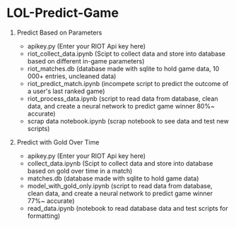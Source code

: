# LOL-Predict-Game

1. Predict Based on Parameters
   - apikey.py (Enter your RIOT Api key here)
   - riot_collect_data.ipynb (Scipt to collect data and store into database based on different in-game parameters)
   - riot_matches.db (database made with sqlite to hold game data, 10 000+ entries, uncleaned data)
   - riot_predict_match.ipynb (incompete script to predict the outcome of a user's last ranked game)
   - riot_process_data.ipynb (script to read data from database, clean data, and create a neural network to predict game winner 80%~ accurate)
   - scrap data notebook.ipynb (scrap notebook to see data and test new scripts)

  
2. Predict with Gold Over Time
   - apikey.py (Enter your RIOT Api key here)
   - collect_data.ipynb (Scipt to collect data and store into database based on gold over time in a match)
   - matches.db (database made with sqlite to hold game data)
   - model_with_gold_only.ipynb (script to read data from database, clean data, and create a neural network to predict game winner 77%~ accurate)
   - read_data.ipynb (notebook to read database data and test scripts for formatting)
